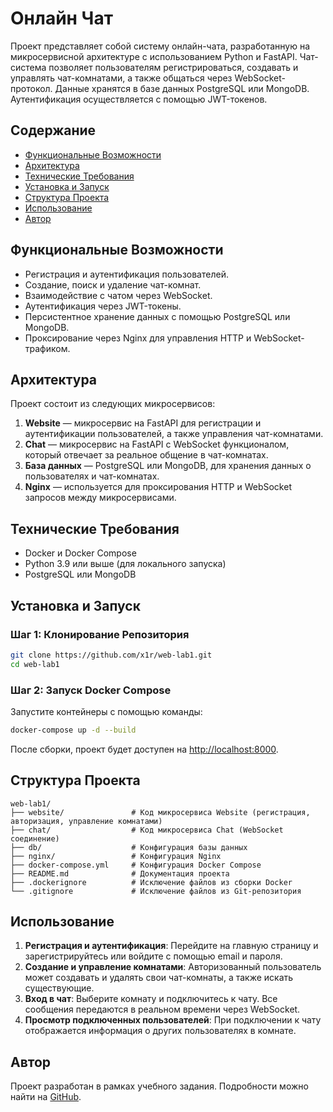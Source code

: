 # Онлайн Чат

Проект представляет собой систему онлайн-чата, разработанную на микросервисной архитектуре с использованием Python и FastAPI. Чат-система позволяет пользователям регистрироваться, создавать и управлять чат-комнатами, а также общаться через WebSocket-протокол. Данные хранятся в базе данных PostgreSQL или MongoDB. Аутентификация осуществляется с помощью JWT-токенов.

## Содержание

- [Функциональные Возможности](#функциональные-возможности)
- [Архитектура](#архитектура)
- [Технические Требования](#технические-требования)
- [Установка и Запуск](#установка-и-запуск)
- [Структура Проекта](#структура-проекта)
- [Использование](#использование)
- [Автор](#автор)

## Функциональные Возможности

- Регистрация и аутентификация пользователей.
- Создание, поиск и удаление чат-комнат.
- Взаимодействие с чатом через WebSocket.
- Аутентификация через JWT-токены.
- Персистентное хранение данных с помощью PostgreSQL или MongoDB.
- Проксирование через Nginx для управления HTTP и WebSocket-трафиком.

## Архитектура

Проект состоит из следующих микросервисов:

1. **Website** — микросервис на FastAPI для регистрации и аутентификации пользователей, а также управления чат-комнатами.
2. **Chat** — микросервис на FastAPI с WebSocket функционалом, который отвечает за реальное общение в чат-комнатах.
3. **База данных** — PostgreSQL или MongoDB, для хранения данных о пользователях и чат-комнатах.
4. **Nginx** — используется для проксирования HTTP и WebSocket запросов между микросервисами.

## Технические Требования

- Docker и Docker Compose
- Python 3.9 или выше (для локального запуска)
- PostgreSQL или MongoDB

## Установка и Запуск

### Шаг 1: Клонирование Репозитория

```bash
git clone https://github.com/x1r/web-lab1.git
cd web-lab1
```

### Шаг 2: Запуск Docker Compose

Запустите контейнеры с помощью команды:

```bash
docker-compose up -d --build
```

После сборки, проект будет доступен на [http://localhost:8000](http://localhost:8000).

## Структура Проекта

```plaintext
web-lab1/
├── website/               # Код микросервиса Website (регистрация, авторизация, управление комнатами)
├── chat/                  # Код микросервиса Chat (WebSocket соединение)
├── db/                    # Конфигурация базы данных
├── nginx/                 # Конфигурация Nginx
├── docker-compose.yml     # Конфигурация Docker Compose
├── README.md              # Документация проекта
├── .dockerignore          # Исключение файлов из сборки Docker
└── .gitignore             # Исключение файлов из Git-репозитория
```
## Использование

1. **Регистрация и аутентификация**: Перейдите на главную страницу и зарегистрируйтесь или войдите с помощью email и пароля.
2. **Создание и управление комнатами**: Авторизованный пользователь может создавать и удалять свои чат-комнаты, а также искать существующие.
3. **Вход в чат**: Выберите комнату и подключитесь к чату. Все сообщения передаются в реальном времени через WebSocket.
4. **Просмотр подключенных пользователей**: При подключении к чату отображается информация о других пользователях в комнате.

## Автор

Проект разработан в рамках учебного задания. Подробности можно найти на [GitHub](https://github.com/x1r/web-lab1).
